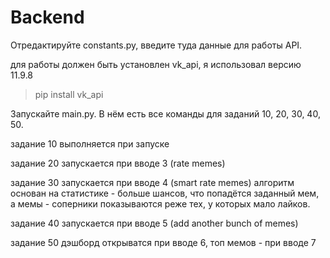# Backend
Отредактируйте constants.py, введите туда данные для работы API.

для работы должен быть установлен vk_api,
я использовал версию 11.9.8
> pip install vk_api

Запускайте main.py. В нём есть все команды для заданий 10, 20, 30, 40, 50.


задание 10 выполняется при запуске


задание 20 запускается при вводе 3 (rate memes)


задание 30 запускается при вводе 4 (smart rate memes)
алгоритм основан на статистике - больше шансов, что попадётся заданный мем, а мемы - соперники показываются реже тех, у которых мало лайков.


задание 40 запускается при вводе 5 (add another bunch of memes)


задание 50
дэшборд открыватся при вводе 6, топ мемов - при вводе 7 
